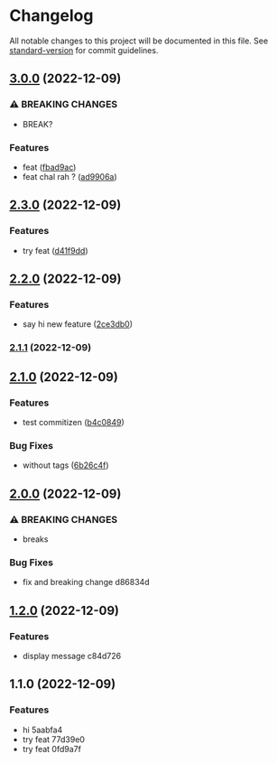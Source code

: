 # Changelog

All notable changes to this project will be documented in this file. See [standard-version](https://github.com/conventional-changelog/standard-version) for commit guidelines.

## [3.0.0](https://github.com/Pranaydeepreddy7017/retry/compare/v2.3.0...v3.0.0) (2022-12-09)


### ⚠ BREAKING CHANGES

* BREAK?

### Features

* feat ([fbad9ac](https://github.com/Pranaydeepreddy7017/retry/commit/fbad9ac392b654758e1a822aeb2c7b4b107a3196))
* feat chal rah ? ([ad9906a](https://github.com/Pranaydeepreddy7017/retry/commit/ad9906a30e9dd317aea1f56c8035a5a69f83c0e2))

## [2.3.0](https://github.com/Pranaydeepreddy7017/retry/compare/v2.2.0...v2.3.0) (2022-12-09)


### Features

* try feat ([d41f9dd](https://github.com/Pranaydeepreddy7017/retry/commit/d41f9ddd8b16777251184f6f5fe7eb9a9bcf4a39))

## [2.2.0](https://github.com/Pranaydeepreddy7017/retry/compare/v2.1.1...v2.2.0) (2022-12-09)


### Features

* say hi new feature ([2ce3db0](https://github.com/Pranaydeepreddy7017/retry/commit/2ce3db08964d63279496e45d941df07857fa84ae))

### [2.1.1](https://github.com/Pranaydeepreddy7017/retry/compare/v2.1.0...v2.1.1) (2022-12-09)

## [2.1.0](https://github.com/Pranaydeepreddy7017/retry/compare/v2.0.0...v2.1.0) (2022-12-09)


### Features

* test commitizen ([b4c0849](https://github.com/Pranaydeepreddy7017/retry/commit/b4c084999f4d1aa623d198ab2df5db526665d1d8))


### Bug Fixes

* without tags ([6b26c4f](https://github.com/Pranaydeepreddy7017/retry/commit/6b26c4f747a3aab02fbac1cc5c9cf9bd94bf8023))

## [2.0.0](///compare/v1.2.0...v2.0.0) (2022-12-09)


### ⚠ BREAKING CHANGES

* breaks

### Bug Fixes

* fix and breaking change d86834d

## [1.2.0](///compare/v1.1.0...v1.2.0) (2022-12-09)


### Features

* display message c84d726

## 1.1.0 (2022-12-09)


### Features

* hi 5aabfa4
* try feat 77d39e0
* try feat 0fd9a7f
